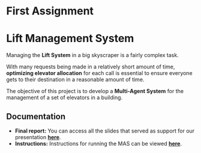 # First Assignment

# Lift Management System

Managing the **Lift System** in a big skyscraper is a fairly complex task.

With many requests being made in a relatively short amount of time, **optimizing elevator allocation** for each call is essential to ensure everyone gets to their destination in a reasonable amount of time.

The objective of this project is to develop a **Multi-Agent System** for the management of a set of elevators in a building.

## Documentation
 * **Final report:** You can access all the slides that served as support for our presentation **[here](https://github.com/vitorhugo13/feup-aiad/blob/main/1st%20Assignment/docs/report.pdf)**.  
* **Instructions:** Instructions for running the MAS can be viewed **[here](https://github.com/vitorhugo13/feup-aiad/blob/main/1st%20Assignment/docs/README.txt)**.
